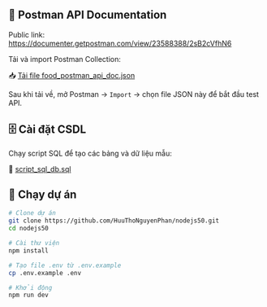 ## 🧰 Postman API Documentation
Public link: https://documenter.getpostman.com/view/23588388/2sB2cVfhN6

Tải và import Postman Collection:

📥 [Tải file food_postman_api_doc.json](./food_postman_api_doc.json)

Sau khi tải về, mở Postman → `Import` → chọn file JSON này để bắt đầu test API.

## 🗄 Cài đặt CSDL

Chạy script SQL để tạo các bảng và dữ liệu mẫu:

📄 [script_sql_db.sql](./script_sql_db.sql)

## 🚀 Chạy dự án

```bash
# Clone dự án
git clone https://github.com/HuuThoNguyenPhan/nodejs50.git
cd nodejs50

# Cài thư viện
npm install

# Tạo file .env từ .env.example
cp .env.example .env

# Khởi động
npm run dev
```
